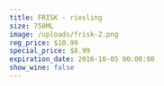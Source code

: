 ```yaml
---
title: FRISK - riesling
size: 750ML
image: /uploads/frisk-2.png
reg_price: $10.99
special_price: $8.99
expiration_date: 2016-10-05 00:00:00
show_wine: false
---
```



